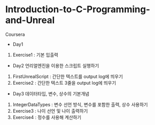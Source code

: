 # Introduction-to-C-Programming-and-Unreal
Coursera

- Day1
1. Exercise1 : 기본 입출력

- Day2
언리얼엔진을 이용한 스크립트 실행하기
1. FirstUnrealScript : 간단한 텍스트를 output log에 띄우기
2. Exercise2 : 간단한 텍스트 3줄을 output log에 띄우기

- Day3
데이터타입, 변수, 상수의 기본개념
1. IntegerDataTypes : 변수 선언 방식, 변수를 포함한 출력, 상수 사용하기
2. Exercise3 : 나이 선언 및 나이 출력하기
3. Exercise4 : 정수를 사용해 계산하기
